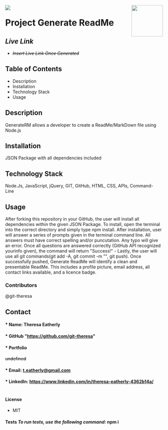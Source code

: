 
  
  <img align="left" src= "https://img.shields.io/badge/License-MIT-green">

  <img align="right" width="100" height="100" src="https://avatars2.githubusercontent.com/u/57425164?v=4">
  
 
  # **Project** Generate ReadMe
  
 
  ##  **_Live Link_** 
  *  ~~_Insert Live Link Once Generated_~~
  
  ##  **Table of Contents**
  * Description
  * Installation
  * Technology Stack
  * Usage

  ##  **Description**
  GenerateRM allows a developer to create a ReadMe/MarkDown file using Node.js

  ## **Installation**
  JSON Package with all dependencies included

  ## **Technology Stack**
   Node.Js, JavaScript, jQuery, GIT, GitHub, HTML, CSS, APIs, Command- Line

  ##  **Usage**
  After forking this repository in your GitHub, the user will install all dependencies within the given JSON Package. To install, open the terminal into the correct directory and simply type npm install. After installation, user will answer a series of prompts given in the terminal command line. All answers must have correct spelling and/or puncutation. Any typo will give an error. Once all questions are answered correctly (GitHub API recognized yourinfo given), the command will return "Success!" - Lastly, the user will use all git commands(git add -A, git commit -m "", git push). Once successfully pushed, Generate ReadMe will identify a clean and presentable ReadMe. This includes a profile picture, email address, all contact links available, and a licence badge.

  ###  **Contributors**
  @git-theresa

  ## **Contact**
  ####  * Name: Theresa Eatherly
  ####  * GitHub "https://github.com/git-theresa" 
  ####  * Portfolio 
  ~~undefined~~
  #### * Email: [t.eatherly@gmail.com](t.eatherly@gmail.com)
  #### * LinkedIn: https://www.linkedin.com/in/theresa-eatherly-4362b14a/
  #
  ## 

  #
  ####  **License** 
  *  MIT

  #### Tests  _To run tests, use the following command:_  npm i
  

